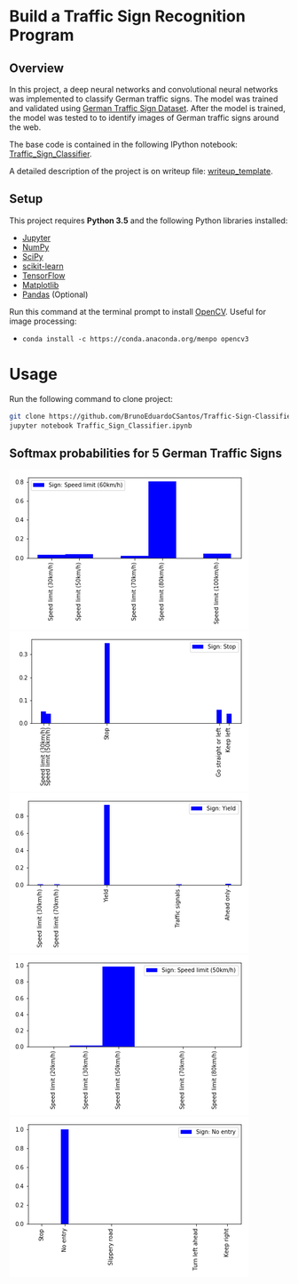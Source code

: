 # Build a Traffic Sign Recognition Program #

## Overview  ##
In this project, a deep neural networks and convolutional neural networks was implemented to classify German traffic signs. The model was trained and validated using  [German Traffic Sign Dataset](http://benchmark.ini.rub.de/?section=gtsrb&subsection=dataset). After the model is trained, the model was tested to to identify images of German traffic signs around the web.

The base code is contained in the following IPython notebook: [Traffic_Sign_Classifier](https://github.com/BrunoEduardoCSantos/Traffic-Sign-Classifier/blob/master/Traffic_Sign_Classifier.ipynb).

A detailed description of the project is on writeup file: [writeup_template](https://github.com/BrunoEduardoCSantos/Traffic-Sign-Classifier/blob/master/writeup_template.md). 


## Setup ##

This project requires **Python 3.5** and the following Python libraries installed:

- [Jupyter](http://jupyter.org/)
- [NumPy](http://www.numpy.org/)
- [SciPy](https://www.scipy.org/)
- [scikit-learn](http://scikit-learn.org/)
- [TensorFlow](http://tensorflow.org)
- [Matplotlib](http://matplotlib.org/)
- [Pandas](http://pandas.pydata.org/) (Optional)

Run this command at the terminal prompt to install [OpenCV](http://opencv.org/). Useful for image processing:

- `conda install -c https://conda.anaconda.org/menpo opencv3`

# Usage

Run the following command to clone project:

```sh
git clone https://github.com/BrunoEduardoCSantos/Traffic-Sign-Classifier
jupyter notebook Traffic_Sign_Classifier.ipynb
```

## Softmax probabilities for 5 German Traffic Signs ##
![sign_1](https://github.com/BrunoEduardoCSantos/Traffic-Sign-Classifier/blob/master/WriteUpImages/Hist0.png) ![sign_2](https://github.com/BrunoEduardoCSantos/Traffic-Sign-Classifier/blob/master/WriteUpImages/Hist1.png) ![sign_3](https://github.com/BrunoEduardoCSantos/Traffic-Sign-Classifier/blob/master/WriteUpImages/Hist2.png)
![sign_4](https://github.com/BrunoEduardoCSantos/Traffic-Sign-Classifier/blob/master/WriteUpImages/Hist3.png) ![sign_5](https://github.com/BrunoEduardoCSantos/Traffic-Sign-Classifier/blob/master/WriteUpImages/Hist4.png)
